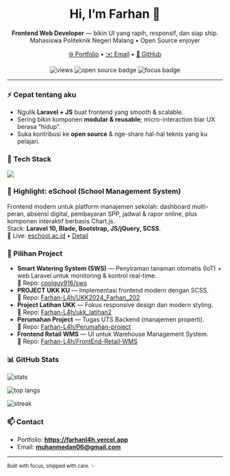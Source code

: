 <!--
README ini buat repo khusus profile: Farhan-L4h/Farhan-L4h
Di bawah ada komentar SECTION biar gampang navigasi & edit.
-->

<!-- SECTION: HERO -->
<h1 align="center">Hi, I’m Farhan 👋</h1>
<p align="center">
  <b>Frontend Web Developer</b> — bikin UI yang rapih, responsif, dan siap ship.<br/>
  Mahasiswa Politeknik Negeri Malang • Open Source enjoyer
</p>

<p align="center">
  <a href="https://farhanl4h.vercel.app">🌐 Portfolio</a> •
  <a href="mailto:muhanmedan06@gmail.com">✉️ Email</a> •
  <a href="https://github.com/Farhan-L4h">🐙 GitHub</a>
</p>

<!-- SECTION: BADGES -->
<p align="center">
  <img src="https://komarev.com/ghpvc/?username=Farhan-L4h&label=Profile%20Views" alt="views" />
  <img src="https://img.shields.io/badge/Code-Open%20Source-blue" alt="open source badge" />
  <img src="https://img.shields.io/badge/Focus-Frontend-orange" alt="focus badge" />
</p>

---

<!-- SECTION: ABOUT -->
### ⚡ Cepat tentang aku
- Ngulik **Laravel + JS** buat frontend yang smooth & scalable.
- Sering bikin komponen **modular & reusable**; micro-interaction biar UX berasa “hidup”.
- Suka kontribusi ke **open source** & nge-share hal-hal teknis yang ku pelajari.

<!-- SECTION: STACK -->
### 🧰 Tech Stack
<p>
  <img src="https://skillicons.dev/icons?i=php,laravel,js,react,html,css,sass,bootstrap,tailwind,vite,git,mysql" />
</p>

<!-- SECTION: HIGHLIGHT -->
### 🚀 Highlight: eSchool (School Management System)
Frontend modern untuk platform manajemen sekolah: dashboard multi-peran, absensi digital, pembayaran SPP, jadwal & rapor online, plus komponen interaktif berbasis Chart.js.  
Stack: **Laravel 10, Blade, Bootstrap, JS/jQuery, SCSS**.  
🔗 Live: <a href="https://eschool.ac.id">eschool.ac.id</a> • <a href="https://farhanl4h.vercel.app/Eskul.html">Detail</a>

<!-- SECTION: PROJECTS -->
### 🧩 Pilihan Project
- **Smart Watering System (SWS)** — Penyiraman tanaman otomatis (IoT) + web Laravel untuk monitoring & kontrol real-time.  
  🔗 Repo: <a href="https://github.com/coolguy916/sws">coolguy916/sws</a> <!-- link dari porto -->
- **PROJECT UKK KU** — Implementasi frontend modern dengan SCSS.  
  🔗 Repo: <a href="https://github.com/Farhan-L4h/UKK2024_Farhan_202">Farhan-L4h/UKK2024_Farhan_202</a>
- **Project Latihan UKK** — Fokus responsive design dan modern styling.  
  🔗 Repo: <a href="https://github.com/Farhan-L4h/ukk_latihan2">Farhan-L4h/ukk_latihan2</a>
- **Perumahan Project** — Tugas UTS Backend (manajemen properti).  
  🔗 Repo: <a href="https://github.com/Farhan-L4h/Perumahan-project">Farhan-L4h/Perumahan-project</a>
- **Frontend Retail WMS** — UI untuk Warehouse Management System.  
  🔗 Repo: <a href="https://github.com/Farhan-L4h/FrontEnd-Retail-WMS">Farhan-L4h/FrontEnd-Retail-WMS</a>



<!-- SECTION: STATS -->
### 📊 GitHub Stats
<p>
  <img src="https://github-readme-stats.vercel.app/api?username=Farhan-L4h&show_icons=true" alt="stats" />
</p>
<p>
  <img src="https://github-readme-stats.vercel.app/api/top-langs/?username=Farhan-L4h&layout=compact" alt="top langs" />
</p>
<p>
  <img src="https://streak-stats.demolab.com?user=Farhan-L4h" alt="streak" />
</p>

<!-- SECTION: CONTACT -->
### 📫 Contact
- Portfolio: **https://farhanl4h.vercel.app**
- Email: **muhanmedan06@gmail.com**
<!-- Kamu bisa nambah Telegram/LinkedIn kalau ada -->

<!-- SECTION: FOOTER -->
---
<sub>Built with focus, shipped with care. ✨</sub>
